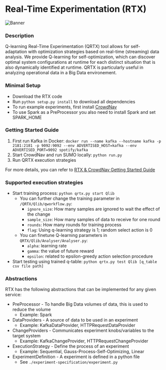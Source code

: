 # Real-Time Experimentation (RTX)

![Banner](https://raw.githubusercontent.com/Starofall/RTX/master/banner.PNG)


### Description
Q-learning Real-Time Experimentation (QRTX) tool allows for self-adaptation with optimization strategies based on real-time (streaming) data analysis. We provide Q-learning for self-optimization, which can discover optimal system configurations at runtime for each distinct situation that is also dynamically identified at runtime. QRTX is particularly useful in analyzing operational data in a Big Data environement.

### Minimal Setup
* Download the RTX code
* Run `python setup.py install` to download all dependencies 
* To run example experiments, first install [CrowdNav](https://github.com/Starofall/CrowdNav)
* To use Spark as a PreProcessor you also need to install Spark and set SPARK_HOME

### Getting Started Guide
1. First run Kafka in Docker:
   `docker run --name kafka --hostname kafka -p 2181:2181 -p 9092:9092 --env ADVERTISED_HOST=kafka --env ADVERTISED_PORT=9092 spotify/kafka`
2. Start CrowdNav and run SUMO locally:
   `python run.py`
3. Run QRTX execution strategies

For more details, you can refer to [RTX & CrowdNav Getting Started Guide](https://github.com/Starofall/RTX/wiki/RTX-&-CrowdNav-Getting-Started-Guide)

### Supported execution strategies
* Start training process: `python qrtx.py start Qlib`
  * You can further change the training parameter in `/QRTX/Qlib/qworkflow.py`:
    * `ignore_size`: How many samples are ignored to wait the effect of the change
    * `sample_size`: How many samples of data to receive for one round
    * `rounds`: How many rounds for training process
    * `flag`: Using q-learning strategy is 1; random select action is 0
  * You can finetune Q-learning parameters in `QRTX/Qlib/Analyser/Analyser.py`:
    * `alpha`: learning rate
    * `gamma`: the value of future reward
    * `epsilon`: related to epsilon-greedy action selection procedure
* Start testing using trained q-table:
  `python qrtx.py test Qlib [q_table csv file path]`

### Abstractions
RTX has the following abstractions that can be implemented for any given service:
* PreProcessor - To handle Big Data volumes of data, this is used to reduce the volume
    * Example: Spark   
* DataProviders - A source of data to be used in an experiment
    * Example: KafkaDataProvider, HTTPRequestDataProvider
* ChangeProviders - Communicates experiment knobs/variables to the target system
    * Example: KafkaChangeProvider, HTTPRequestChangeProvider
* ExecutionStrategy - Define the process of an experiment
    * Example: Sequential, Gauss-Process-Self-Optimizing, Linear 
* ExperimentDefinition - A experiment is defined in a python file 
    * See `./experiment-specification/experiment.py`